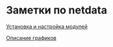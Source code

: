 # Заметки по netdata


[Установка и настройка модулей](https://lyucean.com/config_netdata/)

[Описание графиков](https://github.com/lyucean/netdata/blob/main/man.md)

